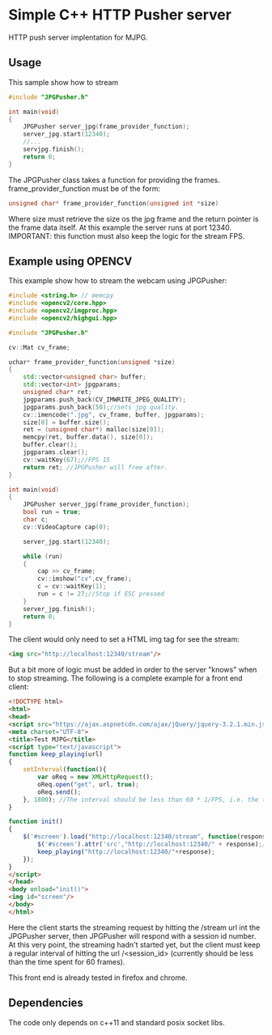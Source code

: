 # Simple C++ HTTP Pusher server

HTTP push server implentation for MJPG.

## Usage

This sample show how to stream

```c++
#include "JPGPusher.h"

int main(void)
{
	JPGPusher server_jpg(frame_provider_function);
	server_jpg.start(12340);
	//...
	servjpg.finish();
	return 0;
}
```
The JPGPusher class takes a function for providing the frames. frame_provider_function must be of the form:

```c++
unsigned char* frame_provider_function(unsigned int *size)
```

Where size must retrieve the size os the jpg frame and the return pointer is the frame data itself. At this example the server runs at port 12340. IMPORTANT: this function must also keep the logic for the stream FPS.

## Example using OPENCV

This example show how to stream the webcam using JPGPusher:

```c++
#include <string.h> // memcpy
#include <opencv2/core.hpp>
#include <opencv2/imgproc.hpp>
#include <opencv2/highgui.hpp>

#include "JPGPusher.h"

cv::Mat cv_frame;

uchar* frame_provider_function(unsigned *size)
{
	std::vector<unsigned char> buffer;
	std::vector<int> jpgparams;
	unsigned char* ret;
	jpgparams.push_back(CV_IMWRITE_JPEG_QUALITY);
	jpgparams.push_back(50);//sets jpg quality.
	cv::imencode(".jpg", cv_frame, buffer, jpgparams);
	size[0] = buffer.size();
	ret = (unsigned char*) malloc(size[0]);
	memcpy(ret, buffer.data(), size[0]);
	buffer.clear();
	jpgparams.clear();
	cv::waitKey(67);//FPS 15
	return ret; //JPGPusher will free after.
}

int main(void)
{
	JPGPusher server_jpg(frame_provider_function);
	bool run = true;
	char c;
	cv::VideoCapture cap(0);

	server_jpg.start(12340);

	while (run)
	{
		cap >> cv_frame;
		cv::imshow("cv",cv_frame);
		c = cv::waitKey(1);
		run = c != 27;//Stop if ESC pressed
	}
	server_jpg.finish();
	return 0;
}
```

The client would only need to set a HTML img tag for see the stream:

```html
<img src="http://localhost:12340/stream"/>
```

But a bit more of logic must be added in order to the server "knows" when to stop streaming. The following is a complete example for a front end client:

```html
<!DOCTYPE html>
<html>
<head>
<script src="https://ajax.aspnetcdn.com/ajax/jQuery/jquery-3.2.1.min.js"></script>
<meta charset="UTF-8">
<title>Test MJPG</title>
<script type="text/javascript">
function keep_playing(url)
{
	setInterval(function(){
		var oReq = new XMLHttpRequest();
		oReq.open("get", url, true);
		oReq.send();
	}, 1800); //The interval should be less than 60 * 1/FPS, i.e. the time of 60 frames.
}

function init()
{
	$('#screen').load("http://localhost:12340/stream", function(response, status, xhr){
		$('#screen').attr('src',"http://localhost:12340/" + response);// Response is the Seesion ID
		keep_playing("http://localhost:12340/"+response);
	});
}
</script>
</head>
<body onload="init()">
<img id="screen"/>
</body>
</html> 
```

Here the client starts the streaming request by hitting the /stream url int the JPGPusher server, then JPGPusher will respond with a session id number. At this very point, the streaming hadn't started yet, but the client must keep a regular interval of hitting the url /<session_id> (currently should be less than the time spent for 60 frames).

This front end is already tested in firefox and chrome.

## Dependencies

The code only depends on c++11 and standard posix socket libs.

